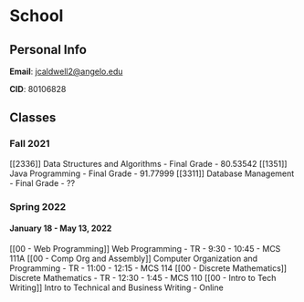 # School

## Personal Info

__Email__: jcaldwell2@angelo.edu

__CID__: 80106828

## Classes
### Fall 2021
[[2336]] Data Structures and Algorithms - Final Grade - 80.53542
[[1351]] Java Programming - Final Grade - 91.77999
[[3311]] Database Management - Final Grade - ??

### Spring 2022
#### January 18 - May 13, 2022
[[00 - Web Programming]] Web Programming - TR - 9:30 - 10:45 - MCS 111A
[[00 - Comp Org and Assembly]] Computer Organization and Programming - TR - 11:00 - 12:15 - MCS 114
[[00 - Discrete Mathematics]] Discrete Mathematics - TR - 12:30 - 1:45 - MCS 110
[[00 - Intro to Tech Writing]] Intro to Technical and Business Writing - Online